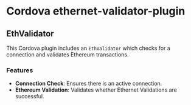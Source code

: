 # Cordova ethernet-validator-plugin

## EthValidator

This Cordova plugin includes an `EthValidator` which checks for a connection and validates Ethereum transactions.

### Features

- **Connection Check**: Ensures there is an active connection.
- **Ethereum Validation**: Validates whether Ethernet Validations are successful.

